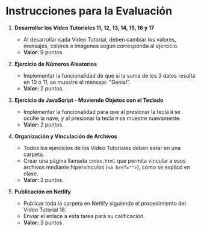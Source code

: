 # Instrucciones para la Evaluación

1. **Desarrollar los Video Tutoriales 11, 12, 13, 14, 15, 16 y 17**  
   - Al desarrollar cada Video Tutorial, deben cambiar los valores, mensajes, colores e imágenes según corresponda al ejercicio.  
   - **Valor:** 9 puntos.

2. **Ejercicio de Números Aleatorios**  
   - Implementar la funcionalidad de que si la suma de los 3 datos resulta en 10 o 11, se muestre el mensaje: "Genial".  
   - **Valor:** 2 puntos.

3. **Ejercicio de JavaScript - Moviendo Objetos con el Teclado**  
   - Implementar la funcionalidad para que al presionar la tecla `H` se oculte la nave, y al presionar la tecla `M` se muestre nuevamente.  
   - **Valor:** 2 puntos.

4. **Organización y Vinculación de Archivos**  
   - Todos los ejercicios de los Video Tutoriales deben estar en una carpeta.
   - Crear una página llamada `index.html` que permita vincular a esos archivos mediante hipervínculos (`<a href="">`), como se explicó en clase.  
   - **Valor:** 2 puntos.

5. **Publicación en Netlify**  
   - Publicar toda la carpeta en Netlify siguiendo el procedimiento del Video Tutorial 18.
   - Enviar el enlace a esta tarea para su calificación.  
   - **Valor:** 3 puntos.
